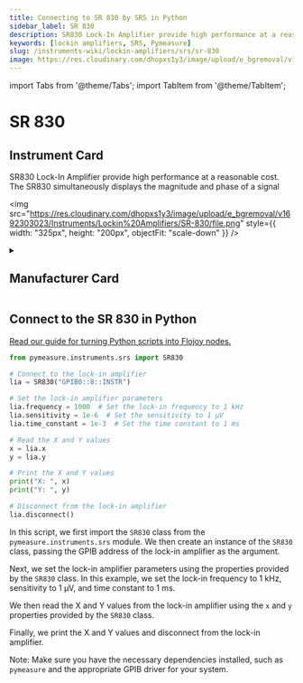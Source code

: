 ```yaml
---
title: Connecting to SR 830 by SRS in Python
sidebar_label: SR 830
description: SR830 Lock-In Amplifier provide high performance at a reasonable cost. The SR830 simultaneously displays the magnitude and phase of a signal
keywords: [lockin amplifiers, SRS, Pymeasure]
slug: /instruments-wiki/lockin-amplifiers/srs/sr-830
image: https://res.cloudinary.com/dhopxs1y3/image/upload/e_bgremoval/v1692303023/Instruments/Lockin%20Amplifiers/SR-830/file.png
---
```


import Tabs from '@theme/Tabs';
import TabItem from '@theme/TabItem';

# SR 830

## Instrument Card

<div className="flex">

<div>

SR830 Lock-In Amplifier provide high performance at a reasonable cost. The SR830 simultaneously displays the magnitude and phase of a signal

</div>

<img src="https://res.cloudinary.com/dhopxs1y3/image/upload/e_bgremoval/v1692303023/Instruments/Lockin%20Amplifiers/SR-830/file.png" style={{ width: "325px", height: "200px", objectFit: "scale-down" }} />

</div>

<details>
<summary><h2>Manufacturer Card</h2></summary>

<img src="https://res.cloudinary.com/dhopxs1y3/image/upload/e_bgremoval/v1692126012/Instruments/Vendor%20Logos/Stanford_Research.png" style={{ width: "100%", height: "170px",objectFit: "scale-down" }} />

Stanford Research Systems is a maker of general test and measurement instruments. The company was founded in 1980, is privately held, and is not affiliated with Stanford University. Stanford Research Systems manufactures all of their products at their Sunnyvale, California facility. <a href="https://www.thinksrs.com/index.html">Website</a>.

<ul>
  <li>Headquarters: Sunnyvale, California</li>
  <li>Yearly Revenue (millions, USD): 24.9</li>
</ul>
</details>

## Connect to the SR 830 in Python

[Read our guide for turning Python scripts into Flojoy nodes.](https://docs.flojoy.ai/custom-nodes/creating-custom-node/)
<Tabs>
<TabItem value="Pymeasure" label="Pymeasure">


```python
from pymeasure.instruments.srs import SR830

# Connect to the lock-in amplifier
lia = SR830("GPIB0::8::INSTR")

# Set the lock-in amplifier parameters
lia.frequency = 1000  # Set the lock-in frequency to 1 kHz
lia.sensitivity = 1e-6  # Set the sensitivity to 1 µV
lia.time_constant = 1e-3  # Set the time constant to 1 ms

# Read the X and Y values
x = lia.x
y = lia.y

# Print the X and Y values
print("X: ", x)
print("Y: ", y)

# Disconnect from the lock-in amplifier
lia.disconnect()
```

In this script, we first import the `SR830` class from the `pymeasure.instruments.srs` module. We then create an instance of the `SR830` class, passing the GPIB address of the lock-in amplifier as the argument.

Next, we set the lock-in amplifier parameters using the properties provided by the `SR830` class. In this example, we set the lock-in frequency to 1 kHz, sensitivity to 1 µV, and time constant to 1 ms.

We then read the X and Y values from the lock-in amplifier using the `x` and `y` properties provided by the `SR830` class.

Finally, we print the X and Y values and disconnect from the lock-in amplifier.

Note: Make sure you have the necessary dependencies installed, such as `pymeasure` and the appropriate GPIB driver for your system.

</TabItem>
</Tabs>